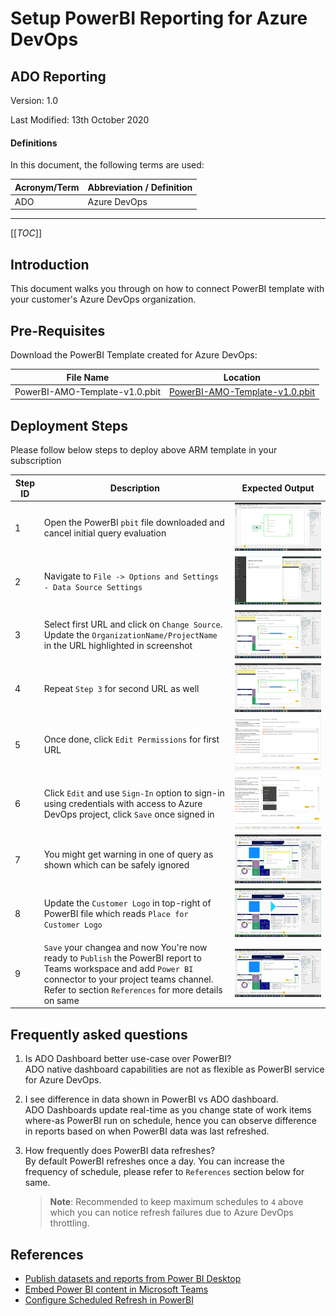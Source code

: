 # Setup PowerBI Reporting for Azure DevOps

## ADO Reporting

Version: 1.0

Last Modified: 13th October 2020

#### Definitions

In this document, the following terms are used:

   Acronym/Term    |    Abbreviation / Definition
  -|-
  ADO   |   Azure DevOps
 ________________

 [[_TOC_]]

 ## Introduction
 This document walks you through on how to connect PowerBI template with your customer's Azure DevOps organization.

  ## Pre-Requisites
 Download the PowerBI Template created for Azure DevOps:
 
 File Name  |   Location
 -|-
 PowerBI-AMO-Template-v1.0.pbit  |  [PowerBI-AMO-Template-v1.0.pbit](https://cloudmouswprdsta01.blob.core.windows.net/logicappdeployment/Reporting/PowerBI-AMO-Template-v1.0.pbit)

  ## Deployment Steps
 Please follow below steps to deploy above ARM template in your subscription

 Step ID    |   Description |   Expected Output
 -|-|-
 1 |  Open the PowerBI `pbit` file downloaded and cancel initial query evaluation   |  ![](./.attachments/01-CancelInitialQuery.png)
 2 |  Navigate to `File -> Options and Settings - Data Source Settings` |  ![](./.attachments/02-DataSourceSettings.png)
 3 |  Select first URL and click on `Change Source`. Update the `OrganizationName/ProjectName` in the URL highlighted in screenshot |  ![](./.attachments/03-UpdateOrgName.png)
 4 |  Repeat `Step 3` for second URL as well |   ![](./.attachments/03-UpdateOrgName.png)
 5 |  Once done, click `Edit Permissions` for first URL   |  ![](./.attachments/05-ClickEditPermission.png)
 6 |  Click `Edit` and use `Sign-In` option to sign-in using credentials with access to Azure DevOps project, click `Save` once signed in |  ![](./.attachments/06-UpdateSignIn.png)
 7 |  You might get warning in one of query as shown which can be safely ignored |  ![](./.attachments/07-IgnoreQuerywarning.png)
 8 |  Update the `Customer Logo` in top-right of PowerBI file which reads `Place for Customer Logo`   |  ![](./.attachments/08-PlaceForCustomerLogo.png)
 9 |  `Save` your changea and now You're now ready to `Publish` the PowerBI report to Teams workspace and add `Power BI` connector to your project teams channel. Refer to section `References` for more details on same |  ![](./.attachments/08-PublishToTeams.png)

## Frequently asked questions
1. Is ADO Dashboard better use-case over PowerBI?
<br/>ADO native dashboard capabilities are not as flexible as PowerBI service for Azure DevOps.

2. I see difference in data shown in PowerBI vs ADO dashboard.
<br/>ADO Dashboards update real-time as you change state of work items where-as PowerBI run on schedule, hence you can observe difference in reports based on when PowerBI data was last refreshed.

3. How frequently does PowerBI data refreshes?
<br/>By default PowerBI refreshes once a day. You can increase the frequency of schedule, please refer to `References` section below for same.<br/>
   >**Note**: Recommended to keep maximum schedules to `4` above which you can notice refresh failures due to Azure DevOps throttling.

 ## References
 - [Publish datasets and reports from Power BI Desktop](https://docs.microsoft.com/en-us/power-bi/create-reports/desktop-upload-desktop-files#:~:text=In%20Power%20BI%20Desktop%2C%20choose%20File%20%3E%20Publish,the%20workspace%20into%20which%20you%20want%20to%20publish.)
 - [Embed Power BI content in Microsoft Teams](https://docs.microsoft.com/en-us/power-bi/collaborate-share/service-embed-report-microsoft-teams)
 - [Configure Scheduled Refresh in PowerBI](https://docs.microsoft.com/en-us/power-bi/connect-data/refresh-scheduled-refresh)